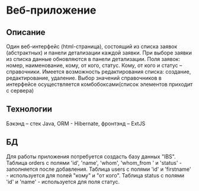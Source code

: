 # Bеб-приложение

## Описание

Один веб-интерфейс (html-страница), состоящий из списка заявок (абстрактных) и панели детализации каждой заявки. При выборе заявки из списка данные обновляются в панели детализации. Поля заявок:  номер, наименование, кому, от кого, статус. Кому, от кого и статус – справочники. Имеется возможность редактирования списка: создание, редактирование, удаление. Выбор значений справочников в интерфейсе осуществляется комбобоксами(список элементов приходит с сервера) 

## Технологии
 
Бэкэнд – стек Java, ORM - Hibernate, фронтэнд – ExtJS

## БД

Для работы приложения потребуется создасть базу данных "IBS".
Таблица orders с полями 'id', 'name', 'whom', 'whom_from ' и 'status' - заполняется после добавления.
Таблица users с полями 'id' и 'firstname' - используется для полей "кому" и "от кого". 
Таблица status с полями 'id' и 'name' - используется для поля статус.
